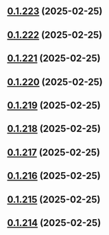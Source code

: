 ## [0.1.223](https://github.com/binary-braids/terraform-oracle/compare/v0.1.222...v0.1.223) (2025-02-25)



## [0.1.222](https://github.com/binary-braids/terraform-oracle/compare/v0.1.221...v0.1.222) (2025-02-25)



## [0.1.221](https://github.com/binary-braids/terraform-oracle/compare/v0.1.220...v0.1.221) (2025-02-25)



## [0.1.220](https://github.com/binary-braids/terraform-oracle/compare/v0.1.219...v0.1.220) (2025-02-25)



## [0.1.219](https://github.com/binary-braids/terraform-oracle/compare/v0.1.218...v0.1.219) (2025-02-25)



## [0.1.218](https://github.com/binary-braids/terraform-oracle/compare/v0.1.217...v0.1.218) (2025-02-25)



## [0.1.217](https://github.com/binary-braids/terraform-oracle/compare/v0.1.216...v0.1.217) (2025-02-25)



## [0.1.216](https://github.com/binary-braids/terraform-oracle/compare/v0.1.215...v0.1.216) (2025-02-25)



## [0.1.215](https://github.com/binary-braids/terraform-oracle/compare/v0.1.214...v0.1.215) (2025-02-25)



## [0.1.214](https://github.com/binary-braids/terraform-oracle/compare/v0.1.213...v0.1.214) (2025-02-25)



